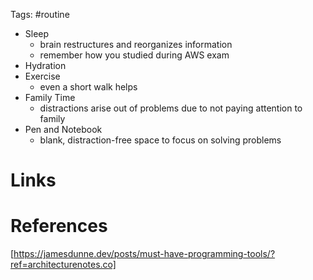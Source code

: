 Tags: #routine 

- Sleep
	- brain restructures and reorganizes information
	- remember how you studied during AWS exam
- Hydration
- Exercise
	- even a short walk helps
- Family Time
	- distractions arise out of problems due to not paying attention to family
- Pen and Notebook
	- blank, distraction-free space to focus on solving problems

# Links

# References
[https://jamesdunne.dev/posts/must-have-programming-tools/?ref=architecturenotes.co]